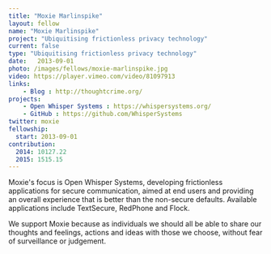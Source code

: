 ```yaml
---
title: "Moxie Marlinspike"
layout: fellow
name: "Moxie Marlinspike"
project: "Ubiquitising frictionless privacy technology"
current: false
type: "Ubiquitising frictionless privacy technology"
date:   2013-09-01
photo: /images/fellows/moxie-marlinspike.jpg
video: https://player.vimeo.com/video/81097913
links:
    - Blog : http://thoughtcrime.org/
projects:
    - Open Whisper Systems : https://whispersystems.org/
    - GitHub : https://github.com/WhisperSystems
twitter: moxie
fellowship:
  start: 2013-09-01
contribution:
  2014: 10127.22
  2015: 1515.15
---
```

Moxie's focus is Open Whisper Systems, developing frictionless applications for secure communication, aimed at end users and providing an overall experience that is better than the non-secure defaults. Available applications include TextSecure, RedPhone and Flock.

We support Moxie because as individuals we should all be able to share our thoughts and feelings, actions and ideas with those we choose, without fear of surveillance or judgement.
